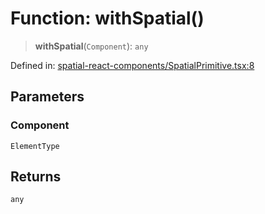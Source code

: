 # Function: withSpatial()

> **withSpatial**(`Component`): `any`

Defined in: [spatial-react-components/SpatialPrimitive.tsx:8](https://github.com/webspatial/webspatial-sdk/blob/main/react/src/spatial-react-components/SpatialPrimitive.tsx#L8)

## Parameters

### Component

`ElementType`

## Returns

`any`
